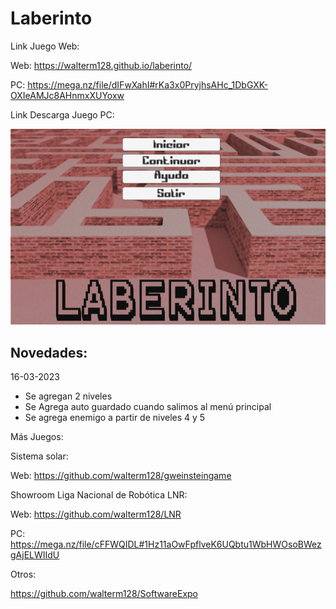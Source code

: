 # Laberinto

Link Juego Web:

Web: https://walterm128.github.io/laberinto/

PC: https://mega.nz/file/dIFwXahI#rKa3x0PryjhsAHc_1DbGXK-OXIeAMJc8AHnmxXUYoxw

Link Descarga Juego PC:



![alt](Screenshot.png)

Novedades:
---------
16-03-2023
  * Se agregan 2 niveles
  * Se Agrega auto guardado cuando salimos al menú principal
  * Se agrega enemigo a partir de niveles 4 y 5

Más Juegos:

Sistema solar:

Web: https://github.com/walterm128/gweinsteingame

Showroom Liga Nacional de Robótica LNR:

Web: https://github.com/walterm128/LNR

PC: https://mega.nz/file/cFFWQIDL#1Hz11aOwFpflveK6UQbtu1WbHWOsoBWezgAjELWIIdU

Otros:

https://github.com/walterm128/SoftwareExpo
